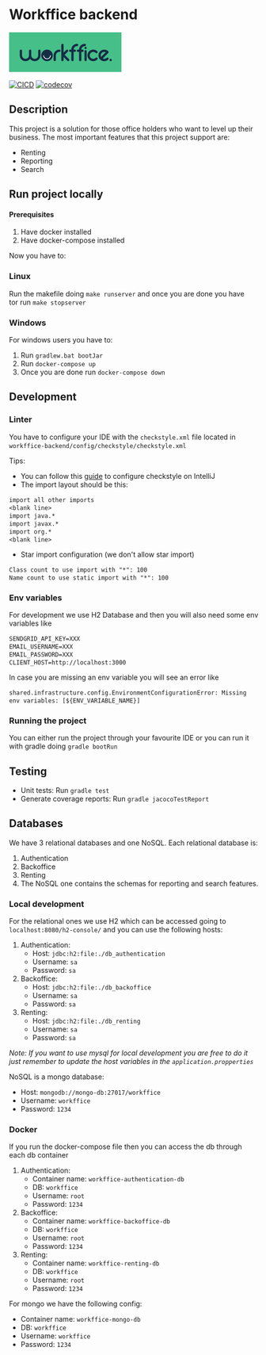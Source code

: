 # Workffice backend

![workffice-logo.png](workffice-logo.png)

[![CICD](https://github.com/workffice/workffice-backend/actions/workflows/continous-deployment.yml/badge.svg)](https://github.com/workffice/workffice-backend/actions/workflows/continous-deployment.yml)
[![codecov](https://codecov.io/gh/workffice/workffice-backend/branch/main/graph/badge.svg?token=6I9IPXzPOw)](https://codecov.io/gh/workffice/workffice-backend)

## Description
This project is a solution for those office holders who want to
level up their business. The most important features that this
project support are:
- Renting
- Reporting
- Search

## Run project locally
#### Prerequisites
1. Have docker installed
2. Have docker-compose installed

Now you have to:
### Linux
Run the makefile doing `make runserver` and once you are done you have\
tor run `make stopserver`
### Windows
For windows users you have to:
1. Run `gradlew.bat bootJar`
2. Run `docker-compose up`
3. Once you are done run `docker-compose down`

## Development
### Linter
You have to configure your IDE with the
`checkstyle.xml` file located in `workffice-backend/config/checkstyle/checkstyle.xml`

Tips:
- You can follow this [guide](https://somindagamage.medium.com/how-to-configure-checkstyle-and-findbugs-plugins-to-intellij-idea-38148aad2387)
to configure checkstyle on IntelliJ
- The import layout should be this:
```
import all other imports
<blank line>
import java.*
import javax.*
import org.*
<blank line> 
```
- Star import configuration (we don't allow star import)
```
Class count to use import with "*": 100
Name count to use static import with "*": 100
```
### Env variables
For development we use H2 Database and then
you will also need some env variables like
```
SENDGRID_API_KEY=XXX
EMAIL_USERNAME=XXX
EMAIL_PASSWORD=XXX
CLIENT_HOST=http://localhost:3000
```
In case you are missing an env variable
you will see an error like
```
shared.infrastructure.config.EnvironmentConfigurationError: Missing env variables: [${ENV_VARIABLE_NAME}]
```

### Running the project
You can either run the project through your
favourite IDE or you can run it with gradle
doing `gradle bootRun` 

## Testing
- Unit tests: Run `gradle test`
- Generate coverage reports: Run `gradle jacocoTestReport`

## Databases
We have 3 relational databases and one NoSQL.
Each relational database is:
1. Authentication
2. Backoffice
3. Renting
4. The NoSQL one contains the schemas for reporting and search features.

### Local development
For the relational ones we use H2 which can be accessed going to
`localhost:8080/h2-console/` and you can use the following hosts:
1. Authentication:
    * Host: `jdbc:h2:file:./db_authentication`
    * Username: `sa`
    * Password: `sa`
2. Backoffice:
    * Host: `jdbc:h2:file:./db_backoffice`
    * Username: `sa`
    * Password: `sa`
3. Renting:
    * Host: `jdbc:h2:file:./db_renting`
    * Username: `sa`
    * Password: `sa`

<i>Note: If you want to use mysql for local development you are free to do it
just remember to update the host variables in the `application.propperties`</i>

NoSQL is a mongo database:
* Host: `mongodb://mongo-db:27017/workffice`
* Username: `workffice`
* Password: `1234`

### Docker
If you run the docker-compose file then you can access the db
through each db container
1. Authentication:
    * Container name: `workffice-authentication-db`
    * DB: `workffice`
    * Username: `root`
    * Password: `1234`
2. Backoffice:
    * Container name: `workffice-backoffice-db`
    * DB: `workffice`
    * Username: `root`
    * Password: `1234`
3. Renting:
    * Container name: `workffice-renting-db`
    * DB: `workffice`
    * Username: `root`
    * Password: `1234`
    
For mongo we have the following config:

* Container name: `workffice-mongo-db`
* DB: `workffice`
* Username: `workffice`
* Password: `1234`
